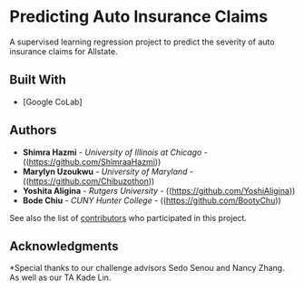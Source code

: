 # Predicting Auto Insurance Claims

A supervised learning regression project to predict the severity of auto insurance claims for Allstate.

## Built With

* [Google CoLab]


## Authors

* **Shimra Hazmi** - *University of Illinois at Chicago* - ((https://github.com/ShimraaHazmi))
* **Marylyn Uzoukwu** - *University of Maryland* - ((https://github.com/Chibuzothon))
* **Yoshita Aligina** - *Rutgers University* - ((https://github.com/YoshiAligina))
* **Bode Chiu** - *CUNY Hunter College* - ((https://github.com/BootyChu))

See also the list of [contributors](https://github.com/your/project/contributors) who participated in this project.


## Acknowledgments

*Special thanks to our challenge advisors Sedo Senou and Nancy Zhang. As well as our TA Kade Lin.
